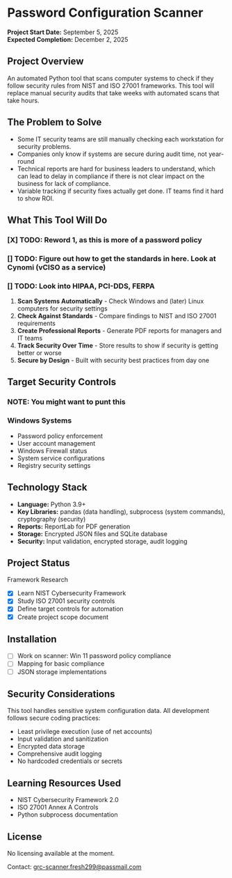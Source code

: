 # Password Configuration Scanner

**Project Start Date:** September 5, 2025  
**Expected Completion:** December 2, 2025  

## Project Overview

An automated Python tool that scans computer systems to check if they follow security rules from NIST and ISO 27001 frameworks. This tool will replace manual security audits that take weeks with automated scans that take hours.

## The Problem to Solve

- Some IT security teams are still manually checking each workstation for security problems.
- Companies only know if systems are secure during audit time, not year-round
- Technical reports are hard for business leaders to understand, which can lead to delay in compliance if there is not clear impact on the business for lack of compliance.
- Variable tracking if security fixes actually get done. IT teams find it hard to show ROI.

## What This Tool Will Do

### [X] TODO: Reword 1, as this is more of a password policy 
### [] TODO: Figure out how to get the standards in here. Look at Cynomi (vCISO as a service)
### [] TODO: Look into HIPAA, PCI-DDS, FERPA
1. **Scan Systems Automatically** - Check Windows and (later) Linux computers for security settings
2. **Check Against Standards** - Compare findings to NIST and ISO 27001 requirements
3. **Create Professional Reports** - Generate PDF reports for managers and IT teams
4. **Track Security Over Time** - Store results to show if security is getting better or worse
5. **Secure by Design** - Built with security best practices from day one

## Target Security Controls
### NOTE: You might want to punt this

### Windows Systems
- Password policy enforcement
- User account management
- Windows Firewall status
- System service configurations
- Registry security settings

## Technology Stack

- **Language:** Python 3.9+
- **Key Libraries:** pandas (data handling), subprocess (system commands), cryptography (security)
- **Reports:** ReportLab for PDF generation
- **Storage:** Encrypted JSON files and SQLite database
- **Security:** Input validation, encrypted storage, audit logging

## Project Status

Framework Research
- [X] Learn NIST Cybersecurity Framework
- [X] Study ISO 27001 security controls
- [X] Define target controls for automation
- [X] Create project scope document

## Installation
- [ ] Work on scanner: Win 11 password policy compliance
- [ ] Mapping for basic compliance
- [ ] JSON storage implementations 

## Security Considerations

This tool handles sensitive system configuration data. All development follows secure coding practices:
- Least privilege execution (use of net accounts)
- Input validation and sanitization
- Encrypted data storage
- Comprehensive audit logging
- No hardcoded credentials or secrets

## Learning Resources Used
- NIST Cybersecurity Framework 2.0
- ISO 27001 Annex A Controls
- Python subprocess documentation

## License

No licensing available at the moment. 

Contact: grc-scanner.fresh299@passmail.com
